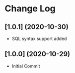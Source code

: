 # Change Log

## [1.0.1] (2020-10-30)
- SQL syntax support added

## [1.0.0] (2020-10-29)
- Initial Commit